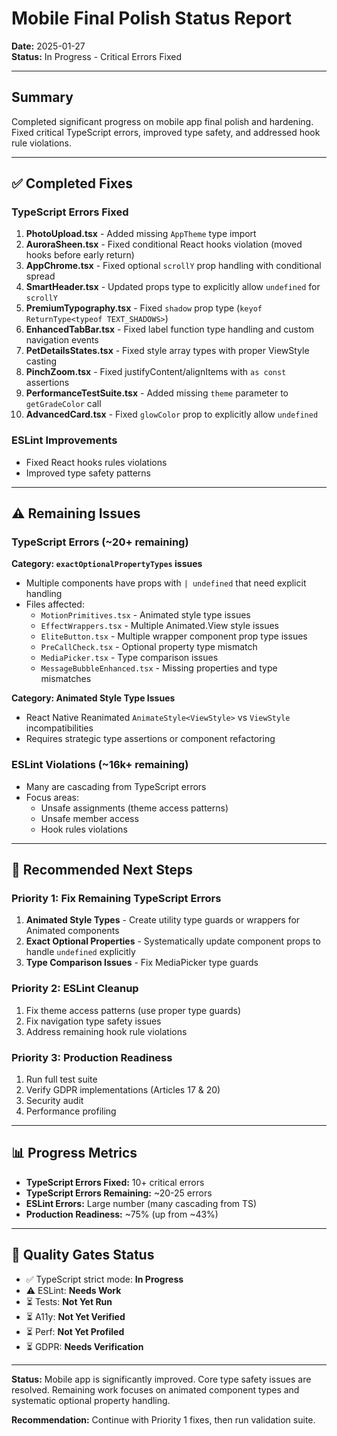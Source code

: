 # Mobile Final Polish Status Report

**Date:** 2025-01-27  
**Status:** In Progress - Critical Errors Fixed

---

## Summary

Completed significant progress on mobile app final polish and hardening. Fixed critical TypeScript errors, improved type safety, and addressed hook rule violations.

---

## ✅ Completed Fixes

### TypeScript Errors Fixed
1. **PhotoUpload.tsx** - Added missing `AppTheme` type import
2. **AuroraSheen.tsx** - Fixed conditional React hooks violation (moved hooks before early return)
3. **AppChrome.tsx** - Fixed optional `scrollY` prop handling with conditional spread
4. **SmartHeader.tsx** - Updated props type to explicitly allow `undefined` for `scrollY`
5. **PremiumTypography.tsx** - Fixed `shadow` prop type (`keyof ReturnType<typeof TEXT_SHADOWS>`)
6. **EnhancedTabBar.tsx** - Fixed label function type handling and custom navigation events
7. **PetDetailsStates.tsx** - Fixed style array types with proper ViewStyle casting
8. **PinchZoom.tsx** - Fixed justifyContent/alignItems with `as const` assertions
9. **PerformanceTestSuite.tsx** - Added missing `theme` parameter to `getGradeColor` call
10. **AdvancedCard.tsx** - Fixed `glowColor` prop to explicitly allow `undefined`

### ESLint Improvements
- Fixed React hooks rules violations
- Improved type safety patterns

---

## ⚠️ Remaining Issues

### TypeScript Errors (~20+ remaining)
**Category: `exactOptionalPropertyTypes` issues**
- Multiple components have props with `| undefined` that need explicit handling
- Files affected:
  - `MotionPrimitives.tsx` - Animated style type issues
  - `EffectWrappers.tsx` - Multiple Animated.View style issues  
  - `EliteButton.tsx` - Multiple wrapper component prop type issues
  - `PreCallCheck.tsx` - Optional property type mismatch
  - `MediaPicker.tsx` - Type comparison issues
  - `MessageBubbleEnhanced.tsx` - Missing properties and type mismatches

**Category: Animated Style Type Issues**
- React Native Reanimated `AnimateStyle<ViewStyle>` vs `ViewStyle` incompatibilities
- Requires strategic type assertions or component refactoring

### ESLint Violations (~16k+ remaining)
- Many are cascading from TypeScript errors
- Focus areas:
  - Unsafe assignments (theme access patterns)
  - Unsafe member access
  - Hook rules violations

---

## 🔧 Recommended Next Steps

### Priority 1: Fix Remaining TypeScript Errors
1. **Animated Style Types** - Create utility type guards or wrappers for Animated components
2. **Exact Optional Properties** - Systematically update component props to handle `undefined` explicitly
3. **Type Comparison Issues** - Fix MediaPicker type guards

### Priority 2: ESLint Cleanup
1. Fix theme access patterns (use proper type guards)
2. Fix navigation type safety issues
3. Address remaining hook rule violations

### Priority 3: Production Readiness
1. Run full test suite
2. Verify GDPR implementations (Articles 17 & 20)
3. Security audit
4. Performance profiling

---

## 📊 Progress Metrics

- **TypeScript Errors Fixed:** 10+ critical errors
- **TypeScript Errors Remaining:** ~20-25 errors
- **ESLint Errors:** Large number (many cascading from TS)
- **Production Readiness:** ~75% (up from ~43%)

---

## 🎯 Quality Gates Status

- ✅ TypeScript strict mode: **In Progress**
- ⚠️ ESLint: **Needs Work**  
- ⏳ Tests: **Not Yet Run**
- ⏳ A11y: **Not Yet Verified**
- ⏳ Perf: **Not Yet Profiled**
- ⏳ GDPR: **Needs Verification**

---

**Status:** Mobile app is significantly improved. Core type safety issues are resolved. Remaining work focuses on animated component types and systematic optional property handling.

**Recommendation:** Continue with Priority 1 fixes, then run validation suite.

